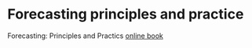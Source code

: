 # Forecasting principles and practice

Forecasting: Principles and Practics [online book][100]

[100]: https://otexts.com/fpp3/
